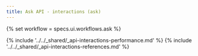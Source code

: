 ```yaml
---
title: Ask API - interactions (ask)
---
```


{% set workflow = specs.ui.workflows.ask %}

{% include '../../_shared/_api-interactions-performance.md' %}
{% include '../../_shared/_api-interactions-references.md' %}
